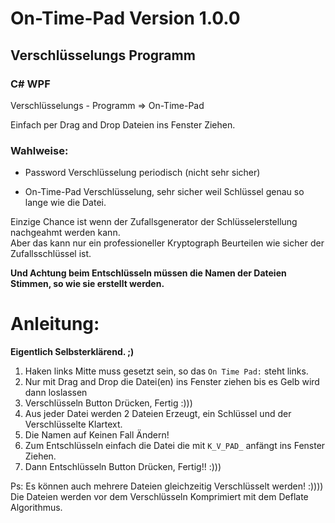 ﻿# On-Time-Pad Version 1.0.0

## Verschlüsselungs Programm

### C# WPF


Verschlüsselungs - Programm  => On-Time-Pad


Einfach per Drag and Drop Dateien ins Fenster Ziehen.

### Wahlweise:

- Password Verschlüsselung periodisch (nicht sehr sicher)

- On-Time-Pad Verschlüsselung,  sehr sicher weil Schlüssel genau so lange wie die Datei.



Einzige Chance ist wenn der Zufallsgenerator der Schlüsselerstellung nachgeahmt werden kann.  
Aber das kann nur ein professioneller Kryptograph Beurteilen wie sicher der Zufallsschlüssel ist.  


**Und Achtung beim Entschlüsseln müssen die Namen der Dateien Stimmen, so wie sie erstellt werden.**


# Anleitung: 

**Eigentlich Selbsterklärend. ;)**

1. Haken links Mitte muss gesetzt sein, so das `On Time Pad:` steht links.
2. Nur mit Drag and Drop die Datei(en) ins Fenster ziehen bis es Gelb wird dann loslassen
3. Verschlüsseln Button Drücken, Fertig :)))
4. Aus jeder Datei werden 2 Dateien Erzeugt, ein Schlüssel und der Verschlüsselte Klartext.
5. Die Namen auf Keinen Fall Ändern!
6. Zum Entschlüsseln einfach die Datei die mit  `K_V_PAD_`  anfängt ins Fenster Ziehen.
7. Dann Entschlüsseln Button Drücken, Fertig!! :)))


Ps: Es können auch mehrere Dateien gleichzeitig Verschlüsselt werden! :))))  
    Die Dateien werden vor dem Verschlüsseln Komprimiert mit dem Deflate Algorithmus.
    


